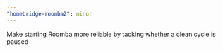 ```yaml
---
"homebridge-roomba2": minor
---
```


Make starting Roomba more reliable by tacking whether a clean cycle is paused
